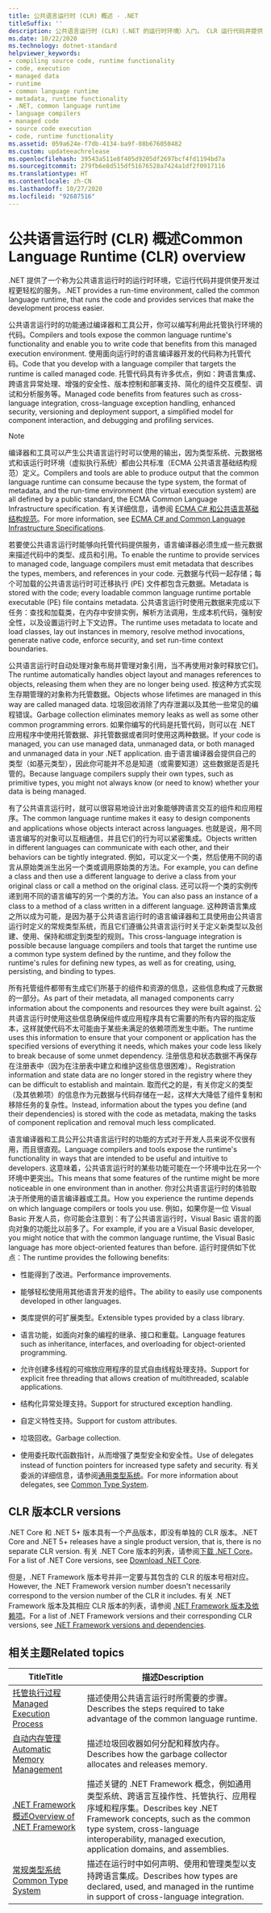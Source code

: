```yaml
---
title: 公共语言运行时 (CLR) 概述 - .NET
titleSuffix: ''
description: 公共语言运行时 (CLR)（.NET 的运行时环境）入门。 CLR 运行代码并提供服务，使开发过程更轻松。
ms.date: 10/22/2020
ms.technology: dotnet-standard
helpviewer_keywords:
- compiling source code, runtime functionality
- code, execution
- managed data
- runtime
- common language runtime
- metadata, runtime functionality
- .NET, common language runtime
- language compilers
- managed code
- source code execution
- code, runtime functionality
ms.assetid: 059a624e-f7db-4134-ba9f-08b676050482
ms.custom: updateeachrelease
ms.openlocfilehash: 39543a511e8f405d9205df2697bcf4fd1194bd7a
ms.sourcegitcommit: 279fb6e8d515df51676528a7424a1df2f0917116
ms.translationtype: HT
ms.contentlocale: zh-CN
ms.lasthandoff: 10/27/2020
ms.locfileid: "92687516"
---
```

# <a name="common-language-runtime-clr-overview"></a><span data-ttu-id="24f66-104">公共语言运行时 (CLR) 概述</span><span class="sxs-lookup"><span data-stu-id="24f66-104">Common Language Runtime (CLR) overview</span></span>

<span data-ttu-id="24f66-105">.NET 提供了一个称为公共语言运行时的运行时环境，它运行代码并提供使开发过程更轻松的服务。</span><span class="sxs-lookup"><span data-stu-id="24f66-105">.NET provides a run-time environment, called the common language runtime, that runs the code and provides services that make the development process easier.</span></span>

<span data-ttu-id="24f66-106">公共语言运行时的功能通过编译器和工具公开，你可以编写利用此托管执行环境的代码。</span><span class="sxs-lookup"><span data-stu-id="24f66-106">Compilers and tools expose the common language runtime's functionality and enable you to write code that benefits from this managed execution environment.</span></span> <span data-ttu-id="24f66-107">使用面向运行时的语言编译器开发的代码称为托管代码。</span><span class="sxs-lookup"><span data-stu-id="24f66-107">Code that you develop with a language compiler that targets the runtime is called managed code.</span></span> <span data-ttu-id="24f66-108">托管代码具有许多优点，例如：跨语言集成、跨语言异常处理、增强的安全性、版本控制和部署支持、简化的组件交互模型、调试和分析服务等。</span><span class="sxs-lookup"><span data-stu-id="24f66-108">Managed code benefits from features such as cross-language integration, cross-language exception handling, enhanced security, versioning and deployment support, a simplified model for component interaction, and debugging and profiling services.</span></span>

> [!NOTE]
> <span data-ttu-id="24f66-109">编译器和工具可以产生公共语言运行时可以使用的输出，因为类型系统、元数据格式和该运行时环境（虚拟执行系统）都由公共标准（ECMA 公共语言基础结构规范）定义。</span><span class="sxs-lookup"><span data-stu-id="24f66-109">Compilers and tools are able to produce output that the common language runtime can consume because the type system, the format of metadata, and the run-time environment (the virtual execution system) are all defined by a public standard, the ECMA Common Language Infrastructure specification.</span></span> <span data-ttu-id="24f66-110">有关详细信息，请参阅 [ECMA C# 和公共语言基础结构规范](https://visualstudio.microsoft.com/license-terms/ecma-c-common-language-infrastructure-standards/)。</span><span class="sxs-lookup"><span data-stu-id="24f66-110">For more information, see [ECMA C# and Common Language Infrastructure Specifications](https://visualstudio.microsoft.com/license-terms/ecma-c-common-language-infrastructure-standards/).</span></span>

<span data-ttu-id="24f66-111">若要使公共语言运行时能够向托管代码提供服务，语言编译器必须生成一些元数据来描述代码中的类型、成员和引用。</span><span class="sxs-lookup"><span data-stu-id="24f66-111">To enable the runtime to provide services to managed code, language compilers must emit metadata that describes the types, members, and references in your code.</span></span> <span data-ttu-id="24f66-112">元数据与代码一起存储；每个可加载的公共语言运行时可迁移执行 (PE) 文件都包含元数据。</span><span class="sxs-lookup"><span data-stu-id="24f66-112">Metadata is stored with the code; every loadable common language runtime portable executable (PE) file contains metadata.</span></span> <span data-ttu-id="24f66-113">公共语言运行时使用元数据来完成以下任务：查找和加载类，在内存中安排实例，解析方法调用，生成本机代码，强制安全性，以及设置运行时上下文边界。</span><span class="sxs-lookup"><span data-stu-id="24f66-113">The runtime uses metadata to locate and load classes, lay out instances in memory, resolve method invocations, generate native code, enforce security, and set run-time context boundaries.</span></span>

<span data-ttu-id="24f66-114">公共语言运行时自动处理对象布局并管理对象引用，当不再使用对象时释放它们。</span><span class="sxs-lookup"><span data-stu-id="24f66-114">The runtime automatically handles object layout and manages references to objects, releasing them when they are no longer being used.</span></span> <span data-ttu-id="24f66-115">按这种方式实现生存期管理的对象称为托管数据。</span><span class="sxs-lookup"><span data-stu-id="24f66-115">Objects whose lifetimes are managed in this way are called managed data.</span></span> <span data-ttu-id="24f66-116">垃圾回收消除了内存泄漏以及其他一些常见的编程错误。</span><span class="sxs-lookup"><span data-stu-id="24f66-116">Garbage collection eliminates memory leaks as well as some other common programming errors.</span></span> <span data-ttu-id="24f66-117">如果你编写的代码是托管代码，则可以在 .NET 应用程序中使用托管数据、非托管数据或者同时使用这两种数据。</span><span class="sxs-lookup"><span data-stu-id="24f66-117">If your code is managed, you can use managed data, unmanaged data, or both managed and unmanaged data in your .NET application.</span></span> <span data-ttu-id="24f66-118">由于语言编译器会提供自己的类型（如基元类型），因此你可能并不总是知道（或需要知道）这些数据是否是托管的。</span><span class="sxs-lookup"><span data-stu-id="24f66-118">Because language compilers supply their own types, such as primitive types, you might not always know (or need to know) whether your data is being managed.</span></span>

<span data-ttu-id="24f66-119">有了公共语言运行时，就可以很容易地设计出对象能够跨语言交互的组件和应用程序。</span><span class="sxs-lookup"><span data-stu-id="24f66-119">The common language runtime makes it easy to design components and applications whose objects interact across languages.</span></span> <span data-ttu-id="24f66-120">也就是说，用不同语言编写的对象可以互相通信，并且它们的行为可以紧密集成。</span><span class="sxs-lookup"><span data-stu-id="24f66-120">Objects written in different languages can communicate with each other, and their behaviors can be tightly integrated.</span></span> <span data-ttu-id="24f66-121">例如，可以定义一个类，然后使用不同的语言从原始类派生出另一个类或调用原始类的方法。</span><span class="sxs-lookup"><span data-stu-id="24f66-121">For example, you can define a class and then use a different language to derive a class from your original class or call a method on the original class.</span></span> <span data-ttu-id="24f66-122">还可以将一个类的实例传递到用不同的语言编写的另一个类的方法。</span><span class="sxs-lookup"><span data-stu-id="24f66-122">You can also pass an instance of a class to a method of a class written in a different language.</span></span> <span data-ttu-id="24f66-123">这种跨语言集成之所以成为可能，是因为基于公共语言运行时的语言编译器和工具使用由公共语言运行时定义的常规类型系统，而且它们遵循公共语言运行时关于定义新类型以及创建、使用、保持和绑定到类型的规则。</span><span class="sxs-lookup"><span data-stu-id="24f66-123">This cross-language integration is possible because language compilers and tools that target the runtime use a common type system defined by the runtime, and they follow the runtime's rules for defining new types, as well as for creating, using, persisting, and binding to types.</span></span>

<span data-ttu-id="24f66-124">所有托管组件都带有生成它们所基于的组件和资源的信息，这些信息构成了元数据的一部分。</span><span class="sxs-lookup"><span data-stu-id="24f66-124">As part of their metadata, all managed components carry information about the components and resources they were built against.</span></span> <span data-ttu-id="24f66-125">公共语言运行时使用这些信息确保组件或应用程序具有它需要的所有内容的指定版本，这样就使代码不太可能由于某些未满足的依赖项而发生中断。</span><span class="sxs-lookup"><span data-stu-id="24f66-125">The runtime uses this information to ensure that your component or application has the specified versions of everything it needs, which makes your code less likely to break because of some unmet dependency.</span></span> <span data-ttu-id="24f66-126">注册信息和状态数据不再保存在注册表中（因为在注册表中建立和维护这些信息很困难）。</span><span class="sxs-lookup"><span data-stu-id="24f66-126">Registration information and state data are no longer stored in the registry where they can be difficult to establish and maintain.</span></span> <span data-ttu-id="24f66-127">取而代之的是，有关你定义的类型（及其依赖项）的信息作为元数据与代码存储在一起，这样大大降低了组件复制和移除任务的复杂性。</span><span class="sxs-lookup"><span data-stu-id="24f66-127">Instead, information about the types you define (and their dependencies) is stored with the code as metadata, making the tasks of component replication and removal much less complicated.</span></span>

<span data-ttu-id="24f66-128">语言编译器和工具公开公共语言运行时的功能的方式对于开发人员来说不仅很有用，而且很直观。</span><span class="sxs-lookup"><span data-stu-id="24f66-128">Language compilers and tools expose the runtime's functionality in ways that are intended to be useful and intuitive to developers.</span></span> <span data-ttu-id="24f66-129">这意味着，公共语言运行时的某些功能可能在一个环境中比在另一个环境中更突出。</span><span class="sxs-lookup"><span data-stu-id="24f66-129">This means that some features of the runtime might be more noticeable in one environment than in another.</span></span> <span data-ttu-id="24f66-130">你对公共语言运行时的体验取决于所使用的语言编译器或工具。</span><span class="sxs-lookup"><span data-stu-id="24f66-130">How you experience the runtime depends on which language compilers or tools you use.</span></span> <span data-ttu-id="24f66-131">例如，如果你是一位 Visual Basic 开发人员，你可能会注意到：有了公共语言运行时，Visual Basic 语言的面向对象的功能比以前多了。</span><span class="sxs-lookup"><span data-stu-id="24f66-131">For example, if you are a Visual Basic developer, you might notice that with the common language runtime, the Visual Basic language has more object-oriented features than before.</span></span> <span data-ttu-id="24f66-132">运行时提供如下优点：</span><span class="sxs-lookup"><span data-stu-id="24f66-132">The runtime provides the following benefits:</span></span>

- <span data-ttu-id="24f66-133">性能得到了改进。</span><span class="sxs-lookup"><span data-stu-id="24f66-133">Performance improvements.</span></span>

- <span data-ttu-id="24f66-134">能够轻松使用用其他语言开发的组件。</span><span class="sxs-lookup"><span data-stu-id="24f66-134">The ability to easily use components developed in other languages.</span></span>

- <span data-ttu-id="24f66-135">类库提供的可扩展类型。</span><span class="sxs-lookup"><span data-stu-id="24f66-135">Extensible types provided by a class library.</span></span>

- <span data-ttu-id="24f66-136">语言功能，如面向对象的编程的继承、接口和重载。</span><span class="sxs-lookup"><span data-stu-id="24f66-136">Language features such as inheritance, interfaces, and overloading for object-oriented programming.</span></span>

- <span data-ttu-id="24f66-137">允许创建多线程的可缩放应用程序的显式自由线程处理支持。</span><span class="sxs-lookup"><span data-stu-id="24f66-137">Support for explicit free threading that allows creation of multithreaded, scalable applications.</span></span>

- <span data-ttu-id="24f66-138">结构化异常处理支持。</span><span class="sxs-lookup"><span data-stu-id="24f66-138">Support for structured exception handling.</span></span>

- <span data-ttu-id="24f66-139">自定义特性支持。</span><span class="sxs-lookup"><span data-stu-id="24f66-139">Support for custom attributes.</span></span>

- <span data-ttu-id="24f66-140">垃圾回收。</span><span class="sxs-lookup"><span data-stu-id="24f66-140">Garbage collection.</span></span>

- <span data-ttu-id="24f66-141">使用委托取代函数指针，从而增强了类型安全和安全性。</span><span class="sxs-lookup"><span data-stu-id="24f66-141">Use of delegates instead of function pointers for increased type safety and security.</span></span> <span data-ttu-id="24f66-142">有关委派的详细信息，请参阅[通用类型系统](base-types/common-type-system.md)。</span><span class="sxs-lookup"><span data-stu-id="24f66-142">For more information about delegates, see [Common Type System](base-types/common-type-system.md).</span></span>

## <a name="clr-versions"></a><span data-ttu-id="24f66-143">CLR 版本</span><span class="sxs-lookup"><span data-stu-id="24f66-143">CLR versions</span></span>

<span data-ttu-id="24f66-144">.NET Core 和 .NET 5+ 版本具有一个产品版本，即没有单独的 CLR 版本。</span><span class="sxs-lookup"><span data-stu-id="24f66-144">.NET Core and .NET 5+ releases have a single product version, that is, there is no separate CLR version.</span></span> <span data-ttu-id="24f66-145">有关 .NET Core 版本的列表，请参阅[下载 .NET Core](https://dotnet.microsoft.com/download/dotnet-core)。</span><span class="sxs-lookup"><span data-stu-id="24f66-145">For a list of .NET Core versions, see [Download .NET Core](https://dotnet.microsoft.com/download/dotnet-core).</span></span>

<span data-ttu-id="24f66-146">但是，.NET Framework 版本号并非一定要与其包含的 CLR 的版本号相对应。</span><span class="sxs-lookup"><span data-stu-id="24f66-146">However, the .NET Framework version number doesn't necessarily correspond to the version number of the CLR it includes.</span></span> <span data-ttu-id="24f66-147">有关 .NET Framework 版本及其相应 CLR 版本的列表，请参阅 [.NET Framework 版本及依赖项](../framework/migration-guide/versions-and-dependencies.md)。</span><span class="sxs-lookup"><span data-stu-id="24f66-147">For a list of .NET Framework versions and their corresponding CLR versions, see [.NET Framework versions and dependencies](../framework/migration-guide/versions-and-dependencies.md).</span></span>

## <a name="related-topics"></a><span data-ttu-id="24f66-148">相关主题</span><span class="sxs-lookup"><span data-stu-id="24f66-148">Related topics</span></span>

|<span data-ttu-id="24f66-149">Title</span><span class="sxs-lookup"><span data-stu-id="24f66-149">Title</span></span>|<span data-ttu-id="24f66-150">描述</span><span class="sxs-lookup"><span data-stu-id="24f66-150">Description</span></span>|
|-----------|-----------------|
|[<span data-ttu-id="24f66-151">托管执行过程</span><span class="sxs-lookup"><span data-stu-id="24f66-151">Managed Execution Process</span></span>](managed-execution-process.md)|<span data-ttu-id="24f66-152">描述使用公共语言运行时所需要的步骤。</span><span class="sxs-lookup"><span data-stu-id="24f66-152">Describes the steps required to take advantage of the common language runtime.</span></span>|
|[<span data-ttu-id="24f66-153">自动内存管理</span><span class="sxs-lookup"><span data-stu-id="24f66-153">Automatic Memory Management</span></span>](automatic-memory-management.md)|<span data-ttu-id="24f66-154">描述垃圾回收器如何分配和释放内存。</span><span class="sxs-lookup"><span data-stu-id="24f66-154">Describes how the garbage collector allocates and releases memory.</span></span>|
|[<span data-ttu-id="24f66-155">.NET Framework 概述</span><span class="sxs-lookup"><span data-stu-id="24f66-155">Overview of .NET Framework</span></span>](../framework/get-started/overview.md)|<span data-ttu-id="24f66-156">描述关键的 .NET Framework 概念，例如通用类型系统、跨语言互操作性、托管执行、应用程序域和程序集。</span><span class="sxs-lookup"><span data-stu-id="24f66-156">Describes key .NET Framework concepts, such as the common type system, cross-language interoperability, managed execution, application domains, and assemblies.</span></span>|
|[<span data-ttu-id="24f66-157">常规类型系统</span><span class="sxs-lookup"><span data-stu-id="24f66-157">Common Type System</span></span>](./base-types/common-type-system.md)|<span data-ttu-id="24f66-158">描述在运行时中如何声明、使用和管理类型以支持跨语言集成。</span><span class="sxs-lookup"><span data-stu-id="24f66-158">Describes how types are declared, used, and managed in the runtime in support of cross-language integration.</span></span>|
